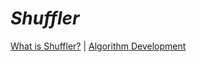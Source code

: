 # _Shuffler_
[What is Shuffler?](https://rickyroze.github.io/QEA2_Project1/ "home") | [Algorithm Development](https://rickyroze.github.io/QEA2_Project1/Algorithm "algorithm")
